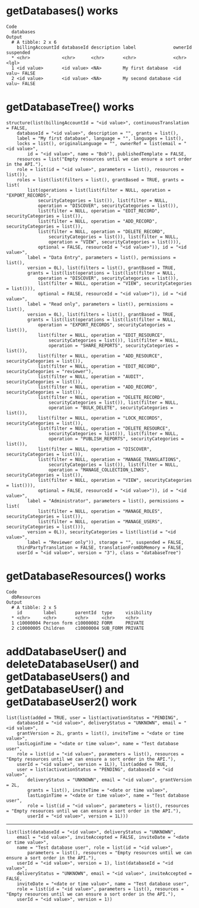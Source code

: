 # getDatabases() works

    Code
      databases
    Output
      # A tibble: 2 x 6
        billingAccountId databaseId description label              ownerId   suspended
      * <chr>            <chr>      <chr>       <chr>              <chr>     <lgl>    
      1 <id value>       <id value> <NA>        My first database  <id valu~ FALSE    
      2 <id value>       <id value> <NA>        My second database <id valu~ FALSE    

# getDatabaseTree() works

    structure(list(billingAccountId = "<id value>", continuousTranslation = FALSE, 
        databaseId = "<id value>", description = "", grants = list(), 
        label = "My first database", language = "", languages = list(), 
        locks = list(), originalLanguage = "", ownerRef = list(email = "<id value>", 
            id = "<id value>", name = "Bob"), publishedTemplate = FALSE, 
        resources = list("Empty resources until we can ensure a sort order in the API."), 
        role = list(id = "<id value>", parameters = list(), resources = list()), 
        roles = list(list(filters = list(), grantBased = TRUE, grants = list(
            list(operations = list(list(filter = NULL, operation = "EXPORT_RECORDS", 
                securityCategories = list()), list(filter = NULL, 
                operation = "DISCOVER", securityCategories = list()), 
                list(filter = NULL, operation = "EDIT_RECORD", securityCategories = list()), 
                list(filter = NULL, operation = "ADD_RECORD", securityCategories = list()), 
                list(filter = NULL, operation = "DELETE_RECORD", 
                    securityCategories = list()), list(filter = NULL, 
                    operation = "VIEW", securityCategories = list())), 
                optional = FALSE, resourceId = "<id value>")), id = "<id value>", 
            label = "Data Entry", parameters = list(), permissions = list(), 
            version = 0L), list(filters = list(), grantBased = TRUE, 
            grants = list(list(operations = list(list(filter = NULL, 
                operation = "DISCOVER", securityCategories = list()), 
                list(filter = NULL, operation = "VIEW", securityCategories = list())), 
                optional = FALSE, resourceId = "<id value>")), id = "<id value>", 
            label = "Read only", parameters = list(), permissions = list(), 
            version = 0L), list(filters = list(), grantBased = TRUE, 
            grants = list(list(operations = list(list(filter = NULL, 
                operation = "EXPORT_RECORDS", securityCategories = list()), 
                list(filter = NULL, operation = "EDIT_RESOURCE", 
                    securityCategories = list()), list(filter = NULL, 
                    operation = "SHARE_REPORTS", securityCategories = list()), 
                list(filter = NULL, operation = "ADD_RESOURCE", securityCategories = list()), 
                list(filter = NULL, operation = "EDIT_RECORD", securityCategories = "reviewer"), 
                list(filter = NULL, operation = "AUDIT", securityCategories = list()), 
                list(filter = NULL, operation = "ADD_RECORD", securityCategories = list()), 
                list(filter = NULL, operation = "DELETE_RECORD", 
                    securityCategories = list()), list(filter = NULL, 
                    operation = "BULK_DELETE", securityCategories = list()), 
                list(filter = NULL, operation = "LOCK_RECORDS", securityCategories = list()), 
                list(filter = NULL, operation = "DELETE_RESOURCE", 
                    securityCategories = list()), list(filter = NULL, 
                    operation = "PUBLISH_REPORTS", securityCategories = list()), 
                list(filter = NULL, operation = "DISCOVER", securityCategories = list()), 
                list(filter = NULL, operation = "MANAGE_TRANSLATIONS", 
                    securityCategories = list()), list(filter = NULL, 
                    operation = "MANAGE_COLLECTION_LINKS", securityCategories = list()), 
                list(filter = NULL, operation = "VIEW", securityCategories = list())), 
                optional = FALSE, resourceId = "<id value>")), id = "<id value>", 
            label = "Administrator", parameters = list(), permissions = list(
                list(filter = NULL, operation = "MANAGE_ROLES", securityCategories = list()), 
                list(filter = NULL, operation = "MANAGE_USERS", securityCategories = list())), 
            version = 0L)), securityCategories = list(list(id = "<id value>", 
            label = "Reviewer only")), storage = "", suspended = FALSE, 
        thirdPartyTranslation = FALSE, translationFromDbMemory = FALSE, 
        userId = "<id value>", version = "3"), class = "databaseTree")

# getDatabaseResources() works

    Code
      dbResources
    Output
      # A tibble: 2 x 5
        id        label       parentId  type     visibility
      * <chr>     <chr>       <chr>     <chr>    <chr>     
      1 c10000004 Person form c10000002 FORM     PRIVATE   
      2 c10000005 Children    c10000004 SUB_FORM PRIVATE   

# addDatabaseUser() and deleteDatabaseUser() and getDatabaseUsers() and getDatabaseUser() and getDatabaseUser2() work

    list(list(added = TRUE, user = list(activationStatus = "PENDING", 
        databaseId = "<id value>", deliveryStatus = "UNKNOWN", email = "<id value>", 
        grantVersion = 2L, grants = list(), inviteTime = "<date or time value>", 
        lastLoginTime = "<date or time value>", name = "Test database user", 
        role = list(id = "<id value>", parameters = list(), resources = "Empty resources until we can ensure a sort order in the API."), 
        userId = "<id value>", version = 1L)), list(added = TRUE, 
        user = list(activationStatus = "PENDING", databaseId = "<id value>", 
            deliveryStatus = "UNKNOWN", email = "<id value>", grantVersion = 2L, 
            grants = list(), inviteTime = "<date or time value>", 
            lastLoginTime = "<date or time value>", name = "Test database user", 
            role = list(id = "<id value>", parameters = list(), resources = "Empty resources until we can ensure a sort order in the API."), 
            userId = "<id value>", version = 1L)))

---

    list(list(databaseId = "<id value>", deliveryStatus = "UNKNOWN", 
        email = "<id value>", inviteAccepted = FALSE, inviteDate = "<date or time value>", 
        name = "Test database user", role = list(id = "<id value>", 
            parameters = list(), resources = "Empty resources until we can ensure a sort order in the API."), 
        userId = "<id value>", version = 1), list(databaseId = "<id value>", 
        deliveryStatus = "UNKNOWN", email = "<id value>", inviteAccepted = FALSE, 
        inviteDate = "<date or time value>", name = "Test database user", 
        role = list(id = "<id value>", parameters = list(), resources = "Empty resources until we can ensure a sort order in the API."), 
        userId = "<id value>", version = 1))

